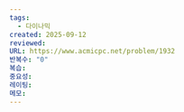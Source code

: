 ```yaml
---
tags:
  - 다이나믹
created: 2025-09-12
reviewed:
URL: https://www.acmicpc.net/problem/1932
반복수: "0"
복습:
중요성:
레이팅:
메모:
---
```

